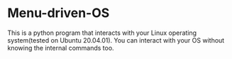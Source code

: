 # Menu-driven-OS
This is a python program that interacts with your Linux operating system(tested on Ubuntu 20.04.01). You can interact with your OS without knowing the internal commands too.
